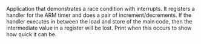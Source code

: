 Application that demonstrates a race condition with interrupts.
It registers a handler for the ARM timer and does a pair
of increment/decrements. If the handler executes in between
the load and store of the main code, then the intermediate value 
in a register will be lost. Print when this occurs to show
how quick it can be.
